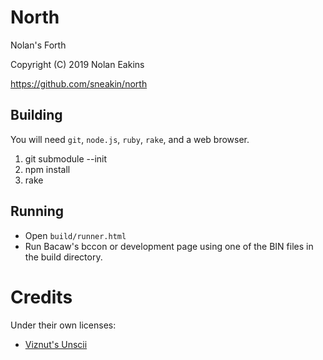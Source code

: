 North
===

Nolan's Forth

Copyright (C) 2019 Nolan Eakins

https://github.com/sneakin/north


Building
---

You will need `git`, `node.js`, `ruby`, `rake`, and a web browser.

1. git submodule --init
2. npm install
3. rake

Running
---

* Open `build/runner.html`
* Run Bacaw's bccon or development page using one of the BIN files in the build directory.

Credits
===

Under their own licenses:

* [Viznut's Unscii](http://pelulamu.net/unscii/)

